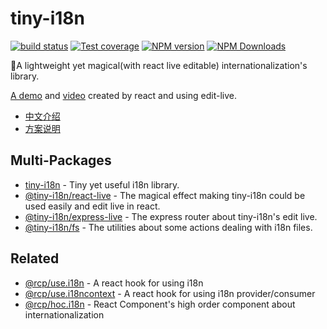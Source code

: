 # tiny-i18n

[![build status](https://img.shields.io/travis/imcuttle/tiny-i18n/master.svg?style=flat-square)](https://travis-ci.org/imcuttle/tiny-i18n)
[![Test coverage](https://img.shields.io/codecov/c/github/imcuttle/tiny-i18n.svg?style=flat-square)](https://codecov.io/github/imcuttle/tiny-i18n?branch=master)
[![NPM version](https://img.shields.io/npm/v/tiny-i18n.svg?style=flat-square)](https://www.npmjs.com/package/tiny-i18n)
[![NPM Downloads](https://img.shields.io/npm/dm/tiny-i18n.svg?style=flat-square&maxAge=43200)](https://www.npmjs.com/package/tiny-i18n)

🎈A lightweight yet magical(with react live editable) internationalization's library.

[A demo](https://imcuttle.github.io/tiny-i18n/) and [video](http://obu9je6ng.bkt.clouddn.com/Jietu20180622-102135-HD.mp4) created by react and using edit-live.

<!-- [![Edit kpow6rnnr](https://codesandbox.io/static/img/play-codesandbox.svg)](https://codesandbox.io/s/kpow6rnnr) -->

- [中文介绍](https://imcuttle.github.io/%E5%9C%A8%E7%BA%BF%E7%BC%96%E8%BE%91%E5%9B%BD%E9%99%85%E5%8C%96%E6%96%87%E6%9C%AC)
- [方案说明](https://github.com/imcuttle/personal-blog/issues/17)

## Multi-Packages

- [tiny-i18n](packages/tiny-i18n) - Tiny yet useful i18n library.
- [@tiny-i18n/react-live](packages/react-live) - The magical effect making tiny-i18n could be used easily and edit live in react.
- [@tiny-i18n/express-live](packages/express-live) - The express router about tiny-i18n's edit live.
- [@tiny-i18n/fs](packages/fs) - The utilities about some actions dealing with i18n files.

## Related

- [@rcp/use.i18n](https://github.com/imcuttle/rcp/tree/master/packages/use.i18n) - A react hook for using i18n
- [@rcp/use.i18ncontext](https://github.com/imcuttle/rcp/tree/master/packages/use.i18ncontext) - A react hook for using i18n provider/consumer
- [@rcp/hoc.i18n](https://github.com/imcuttle/rcp/tree/master/packages/hoc.i18n) - React Component's high order component about internationalization
